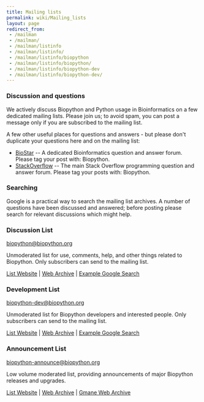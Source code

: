 ```yaml
---
title: Mailing lists
permalink: wiki/Mailing_lists
layout: page
redirect_from:
 - /mailman
 - /mailman/
 - /mailman/listinfo
 - /mailman/listinfo/
 - /mailman/listinfo/biopython
 - /mailman/listinfo/biopython/
 - /mailman/listinfo/biopython-dev
 - /mailman/listinfo/biopython-dev/
---
```


### Discussion and questions

We actively discuss Biopython and Python usage in Bioinformatics on a
few dedicated mailing lists. Please join us; to avoid spam, you can post
a message only if you are subscribed to the mailing list.

A few other useful places for questions and answers - but please don't
duplicate your questions here and on the mailing list:

-   [BioStar](https://www.biostars.org/) -- A dedicated
    Bioinformatics question and answer forum. Please tag your post
    with: Biopython.
-   [StackOverflow](http://stackoverflow.com/questions/tagged/biopython)
    -- The main Stack Overflow programming question and answer forum.
    Please tag your posts with: Biopython.

### Searching

Google is a practical way to search the mailing list archives. A number
of questions have been discussed and answered; before posting please
search for relevant discussions which might help.

### Discussion List

<biopython@biopython.org>

Unmoderated list for use, comments, help, and other things related to
Biopython. Only subscribers can send to the mailing list.

[List Website](http://lists.open-bio.org/mailman/listinfo/biopython/) |
[Web Archive](http://lists.open-bio.org/pipermail/biopython/) |
[Example Google Search](https://www.google.co.uk/search?q=example+url%3Ahttp%3A%2F%2Flists.open-bio.org%2Fpipermail%2Fbiopython%2F)

### Development List

<biopython-dev@biopython.org>

Unmoderated list for Biopython developers and interested people. Only subscribers can send to the mailing list.

[List Website](http://lists.open-bio.org/mailman/listinfo/biopython-dev/) |
[Web Archive](http://lists.open-bio.org/pipermail/biopython-dev/) |
[Example Google Search](https://www.google.co.uk/search?q=example+url%3Ahttp%3A%2F%2Flists.open-bio.org%2Fpipermail%2Fbiopython%2F)

### Announcement List

<biopython-announce@biopython.org>

Low volume moderated list, providing announcements of major Biopython
releases and upgrades.

[List Website](http://lists.open-bio.org/mailman/listinfo/biopython-announce/) |
[Web Archive](http://lists.open-bio.org/pipermail/biopython-announce/) |
[Gmane Web Archive](http://dir.gmane.org/gmane.comp.python.bio.announce)
